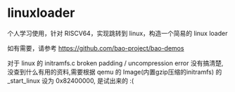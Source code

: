 # linuxloader
个人学习使用，针对 RISCV64，实现跳转到 linux，构造一个简易的 linux loader

如有需要，请参考 https://github.com/bao-project/bao-demos

对于 linux 的 initramfs.c broken padding / uncompression error 没有搞清楚,没查到什么有用的资料,需要根据
qemu 的 Image(内置gzip压缩的initramfs) 的 _start_linux 设为 0x82400000, 是试出来的 :(
